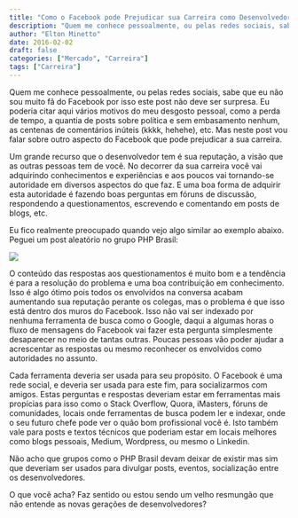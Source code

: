 ```yaml
---
title: "Como o Facebook pode Prejudicar sua Carreira como Desenvolvedor"
description: "Quem me conhece pessoalmente, ou pelas redes sociais, sabe que eu não sou muito fã do Facebook por isso este post não deve ser surpresa..."
author: "Elton Minetto"
date: 2016-02-02
draft: false
categories: ["Mercado", "Carreira"]
tags: ["Carreira"]
---
```


Quem me conhece pessoalmente, ou pelas redes sociais, sabe que eu não sou muito fã do Facebook por isso este post não deve ser surpresa. Eu poderia citar aqui vários motivos do meu desgosto pessoal, como a perda de tempo, a quantia de posts sobre política e sem embasamento nenhum, as centenas de comentários inúteis (kkkk, hehehe), etc. Mas neste post vou falar sobre outro aspecto do Facebook que pode prejudicar a sua carreira.

Um grande recurso que o desenvolvedor tem é sua reputação, a visão que as outras pessoas tem de você. No decorrer da sua carreira você vai adquirindo conhecimentos e experiências e aos poucos vai tornando-se autoridade em diversos aspectos do que faz. E uma boa forma de adquirir esta autoridade é fazendo boas perguntas em fóruns de discussão, respondendo a questionamentos, escrevendo e comentando em posts de blogs, etc.

Eu fico realmente preocupado quando vejo algo similar ao exemplo abaixo. Peguei um post aleatório no grupo PHP Brasil:

![](https://cdn-images-1.medium.com/max/2000/1*o1rD62JvHZb4u3EK6h7VUw.png)

O conteúdo das respostas aos questionamentos é muito bom e a tendência é para a resolução do problema e uma boa contribuição em conhecimento. Isso é algo ótimo pois todos os envolvidos na conversa acabam aumentando sua reputação perante os colegas, mas o problema é que isso está dentro dos muros do Facebook. Isso não vai ser indexado por nenhuma ferramenta de busca como o Google, daqui a algumas horas o fluxo de mensagens do Facebook vai fazer esta pergunta simplesmente desaparecer no meio de tantas outras. Poucas pessoas vão poder ajudar a acrescentar as respostas ou mesmo reconhecer os envolvidos como autoridades no assunto.

Cada ferramenta deveria ser usada para seu propósito. O Facebook é uma rede social, e deveria ser usada para este fim, para socializarmos com amigos. Estas perguntas e respostas deveriam estar em ferramentas mais propícias para isso como o Stack Overflow, Quora, iMasters, fóruns de comunidades, locais onde ferramentas de busca podem ler e indexar, onde o seu futuro chefe pode ver o quão bom profissional você é. Isto também vale para posts e textos técnicos que poderiam estar em locais melhores como blogs pessoais, Medium, Wordpress, ou mesmo o Linkedin.

Não acho que grupos como o PHP Brasil devam deixar de existir mas sim que deveriam ser usados para divulgar posts, eventos, socialização entre os desenvolvedores.

O que você acha? Faz sentido ou estou sendo um velho resmungão que não entende as novas gerações de desenvolvedores?
